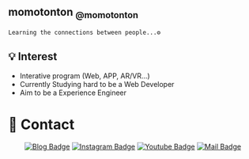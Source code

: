 ## momotonton <sub> @momotonton</sub>
    Learning the connections between people...⚙


## 💡  Interest
  - Interative program (Web, APP, AR/VR...)
  - Currently Studying hard to be a Web Developer 
  - Aim to be a Experience Engineer


# 👋  Contact
<div align=center>

[![Blog Badge](http://img.shields.io/badge/-Blog-blueviolet?style=flat-square&logo=FF5722&link=https://momotonton.tistory.com/)](https://momotonton.tistory.com/)
[![Instagram Badge](https://img.shields.io/badge/-Instagram-E4405F?style=flat-square&logo=instagram&logoColor=white&link=https://www.instagram.com/momotonton/)](https://www.instagram.com/momotonton/) 
[![Youtube Badge](https://img.shields.io/badge/Youtube-ff0000?style=flat-square&logo=youtube&link=https://www.youtube.com/channel/UC3NTLTJXJOK7wQLBMkqSBJg)](https://www.youtube.com/channel/UC3NTLTJXJOK7wQLBMkqSBJg/featured) 
[![Mail Badge](https://img.shields.io/badge/-Mail-d14836?style=flat-square&logo=Gmail&logoColor=white&link=:mailto:justartwo@daum.net)](mailto:justartwo@daum.net)

</div>
